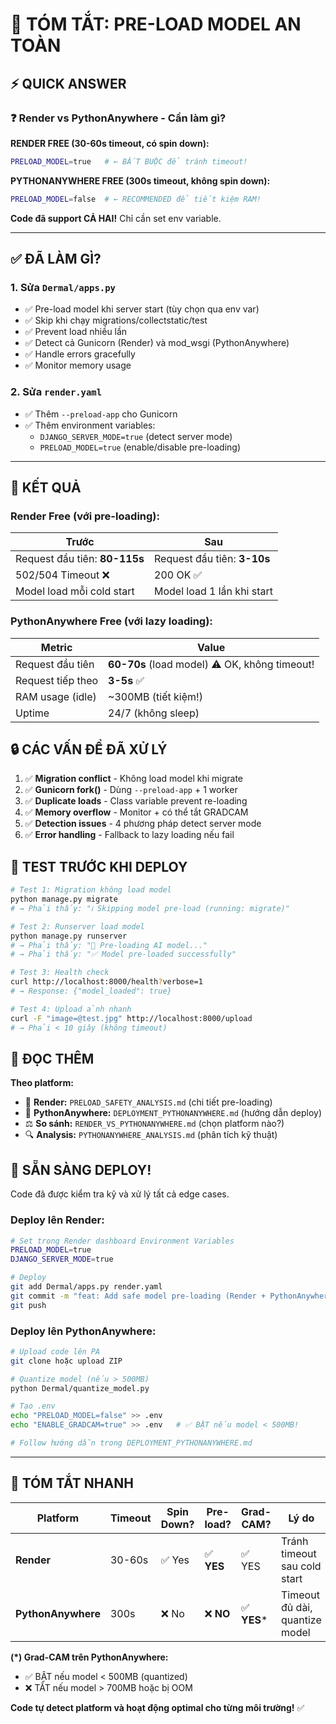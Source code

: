 # 📝 TÓM TẮT: PRE-LOAD MODEL AN TOÀN

## ⚡ QUICK ANSWER

### ❓ Render vs PythonAnywhere - Cần làm gì?

**RENDER FREE (30-60s timeout, có spin down):**
```bash
PRELOAD_MODEL=true   # ← BẮT BUỘC để tránh timeout!
```

**PYTHONANYWHERE FREE (300s timeout, không spin down):**
```bash
PRELOAD_MODEL=false  # ← RECOMMENDED để tiết kiệm RAM!
```

**Code đã support CẢ HAI!** Chỉ cần set env variable.

---

## ✅ ĐÃ LÀM GÌ?

### 1. Sửa `Dermal/apps.py`
- ✅ Pre-load model khi server start (tùy chọn qua env var)
- ✅ Skip khi chạy migrations/collectstatic/test
- ✅ Prevent load nhiều lần
- ✅ Detect cả Gunicorn (Render) và mod_wsgi (PythonAnywhere)
- ✅ Handle errors gracefully
- ✅ Monitor memory usage

### 2. Sửa `render.yaml`
- ✅ Thêm `--preload-app` cho Gunicorn
- ✅ Thêm environment variables:
  - `DJANGO_SERVER_MODE=true` (detect server mode)
  - `PRELOAD_MODEL=true` (enable/disable pre-loading)

---

## 🎯 KẾT QUẢ

### Render Free (với pre-loading):

| Trước | Sau |
|-------|-----|
| Request đầu tiên: **80-115s** | Request đầu tiên: **3-10s** |
| 502/504 Timeout ❌ | 200 OK ✅ |
| Model load mỗi cold start | Model load 1 lần khi start |

### PythonAnywhere Free (với lazy loading):

| Metric | Value |
|--------|-------|
| Request đầu tiên | **60-70s** (load model) ⚠️ OK, không timeout! |
| Request tiếp theo | **3-5s** ✅ |
| RAM usage (idle) | ~300MB (tiết kiệm!) |
| Uptime | 24/7 (không sleep) |

## 🔒 CÁC VẤN ĐỀ ĐÃ XỬ LÝ

1. ✅ **Migration conflict** - Không load model khi migrate
2. ✅ **Gunicorn fork()** - Dùng `--preload-app` + 1 worker
3. ✅ **Duplicate loads** - Class variable prevent re-loading
4. ✅ **Memory overflow** - Monitor + có thể tắt GRADCAM
5. ✅ **Detection issues** - 4 phương pháp detect server mode
6. ✅ **Error handling** - Fallback to lazy loading nếu fail

## 🧪 TEST TRƯỚC KHI DEPLOY

```bash
# Test 1: Migration không load model
python manage.py migrate
# → Phải thấy: "ℹ️ Skipping model pre-load (running: migrate)"

# Test 2: Runserver load model
python manage.py runserver
# → Phải thấy: "🚀 Pre-loading AI model..."
# → Phải thấy: "✅ Model pre-loaded successfully"

# Test 3: Health check
curl http://localhost:8000/health?verbose=1
# → Response: {"model_loaded": true}

# Test 4: Upload ảnh nhanh
curl -F "image=@test.jpg" http://localhost:8000/upload
# → Phải < 10 giây (không timeout)
```

## 📖 ĐỌC THÊM

**Theo platform:**
- 🚀 **Render:** `PRELOAD_SAFETY_ANALYSIS.md` (chi tiết pre-loading)
- 🐍 **PythonAnywhere:** `DEPLOYMENT_PYTHONANYWHERE.md` (hướng dẫn deploy)
- ⚖️ **So sánh:** `RENDER_VS_PYTHONANYWHERE.md` (chọn platform nào?)
- 🔍 **Analysis:** `PYTHONANYWHERE_ANALYSIS.md` (phân tích kỹ thuật)

## 🚀 SẴN SÀNG DEPLOY!

Code đã được kiểm tra kỹ và xử lý tất cả edge cases. 

### Deploy lên Render:

```bash
# Set trong Render dashboard Environment Variables
PRELOAD_MODEL=true
DJANGO_SERVER_MODE=true

# Deploy
git add Dermal/apps.py render.yaml
git commit -m "feat: Add safe model pre-loading (Render + PythonAnywhere support)"
git push
```

### Deploy lên PythonAnywhere:

```bash
# Upload code lên PA
git clone hoặc upload ZIP

# Quantize model (nếu > 500MB)
python Dermal/quantize_model.py

# Tạo .env
echo "PRELOAD_MODEL=false" >> .env
echo "ENABLE_GRADCAM=true" >> .env   # ✅ BẬT nếu model < 500MB!

# Follow hướng dẫn trong DEPLOYMENT_PYTHONANYWHERE.md
```

---

## 🎯 TÓM TẮT NHANH

| Platform | Timeout | Spin Down? | Pre-load? | Grad-CAM? | Lý do |
|----------|---------|------------|-----------|-----------|-------|
| **Render** | 30-60s | ✅ Yes | ✅ **YES** | ✅ YES | Tránh timeout sau cold start |
| **PythonAnywhere** | 300s | ❌ No | ❌ **NO** | ✅ **YES*** | Timeout đủ dài, quantize model |

**(*) Grad-CAM trên PythonAnywhere:**
- ✅ BẬT nếu model < 500MB (quantized)
- ❌ TẮT nếu model > 700MB hoặc bị OOM

**Code tự detect platform và hoạt động optimal cho từng môi trường!** ✅
